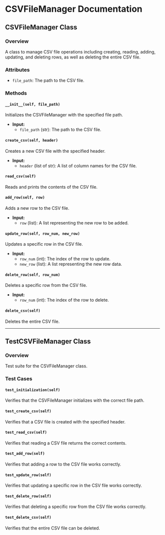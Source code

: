 # CSVFileManager Documentation

## CSVFileManager Class

### Overview

A class to manage CSV file operations including creating, reading, adding, updating, and deleting rows, as well as deleting the entire CSV file.

### Attributes

- `file_path`: The path to the CSV file.

### Methods

#### `__init__(self, file_path)`
Initializes the CSVFileManager with the specified file path.

- **Input:**
  - `file_path` (str): The path to the CSV file.

#### `create_csv(self, header)`
Creates a new CSV file with the specified header.

- **Input:**
  - `header` (list of str): A list of column names for the CSV file.

#### `read_csv(self)`
Reads and prints the contents of the CSV file.

#### `add_row(self, row)`
Adds a new row to the CSV file.

- **Input:**
  - `row` (list): A list representing the new row to be added.

#### `update_row(self, row_num, new_row)`
Updates a specific row in the CSV file.

- **Input:**
  - `row_num` (int): The index of the row to update.
  - `new_row` (list): A list representing the new row data.

#### `delete_row(self, row_num)`
Deletes a specific row from the CSV file.

- **Input:**
  - `row_num` (int): The index of the row to delete.

#### `delete_csv(self)`
Deletes the entire CSV file.

---

## TestCSVFileManager Class

### Overview

Test suite for the CSVFileManager class.

### Test Cases

#### `test_initialization(self)`
Verifies that the CSVFileManager initializes with the correct file path.

#### `test_create_csv(self)`
Verifies that a CSV file is created with the specified header.

#### `test_read_csv(self)`
Verifies that reading a CSV file returns the correct contents.

#### `test_add_row(self)`
Verifies that adding a row to the CSV file works correctly.

#### `test_update_row(self)`
Verifies that updating a specific row in the CSV file works correctly.

#### `test_delete_row(self)`
Verifies that deleting a specific row from the CSV file works correctly.

#### `test_delete_csv(self)`
Verifies that the entire CSV file can be deleted.
